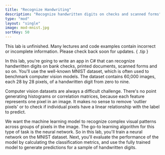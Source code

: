 ```yaml
---
title: "Recognize Handwriting"
description: "Recognize handwritten digits on checks and scanned forms"
type: "mod"
layout: "single"
image: mod-mnist.jpg
sortKey: 50
---
```


This lab is unfinished. Many lectures and code examples contain incorrect or incomplete information. Please check back soon for updates.
{ .tip }

In this lab, you're going to write an app in C# that can recognize handwritten digits on bank checks, printed documents, scanned forms and so on. You'll use the well-known MNIST dataset, which is often used to benchmark computer vision models. The dataset contains 60,000 images, each 28 by 28 pixels, of a handwritten digit from zero to nine. 

Computer vision datasets are always a difficult challenge. There's no point generating histograms or correlation matrices, because each feature represents one pixel in an image. It makes no sense to remove 'outlier pixels' or to check if individual pixels have a linear relationship with the label to predict.

We want the machine learning model to recognize complex visual patterns across groups of pixels in the image. The go-to learning algorithm for this type of task is the neural network. So in this lab, you'll train a neural network on the MNIST dataset. Next, you'll evaluate the performance of the model by calculating the classification metrics, and use the fully trained model to generate predictions for a sample of handwritten digits. 
